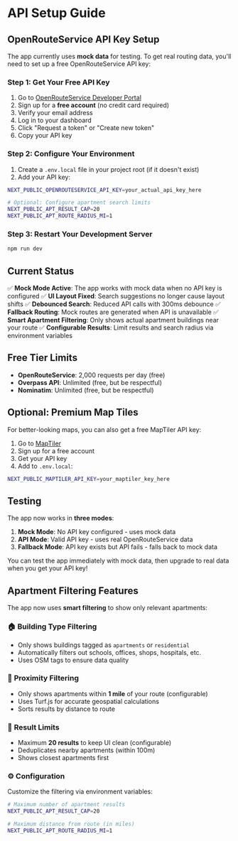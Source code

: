 # API Setup Guide

## OpenRouteService API Key Setup

The app currently uses **mock data** for testing. To get real routing data, you'll need to set up a free OpenRouteService API key:

### Step 1: Get Your Free API Key

1. Go to [OpenRouteService Developer Portal](https://openrouteservice.org/dev/#/signup)
2. Sign up for a **free account** (no credit card required)
3. Verify your email address
4. Log in to your dashboard
5. Click "Request a token" or "Create new token"
6. Copy your API key

### Step 2: Configure Your Environment

1. Create a `.env.local` file in your project root (if it doesn't exist)
2. Add your API key:

```bash
NEXT_PUBLIC_OPENROUTESERVICE_API_KEY=your_actual_api_key_here

# Optional: Configure apartment search limits
NEXT_PUBLIC_APT_RESULT_CAP=20
NEXT_PUBLIC_APT_ROUTE_RADIUS_MI=1
```

### Step 3: Restart Your Development Server

```bash
npm run dev
```

## Current Status

✅ **Mock Mode Active**: The app works with mock data when no API key is configured
✅ **UI Layout Fixed**: Search suggestions no longer cause layout shifts
✅ **Debounced Search**: Reduced API calls with 300ms debounce
✅ **Fallback Routing**: Mock routes are generated when API is unavailable
✅ **Smart Apartment Filtering**: Only shows actual apartment buildings near your route
✅ **Configurable Results**: Limit results and search radius via environment variables

## Free Tier Limits

- **OpenRouteService**: 2,000 requests per day (free)
- **Overpass API**: Unlimited (free, but be respectful)
- **Nominatim**: Unlimited (free, but be respectful)

## Optional: Premium Map Tiles

For better-looking maps, you can also get a free MapTiler API key:

1. Go to [MapTiler](https://www.maptiler.com/)
2. Sign up for a free account
3. Get your API key
4. Add to `.env.local`:

```bash
NEXT_PUBLIC_MAPTILER_API_KEY=your_maptiler_key_here
```

## Testing

The app now works in **three modes**:

1. **Mock Mode**: No API key configured - uses mock data
2. **API Mode**: Valid API key - uses real OpenRouteService data
3. **Fallback Mode**: API key exists but API fails - falls back to mock data

You can test the app immediately with mock data, then upgrade to real data when you get your API key!

## Apartment Filtering Features

The app now uses **smart filtering** to show only relevant apartments:

### 🏠 **Building Type Filtering**
- Only shows buildings tagged as `apartments` or `residential`
- Automatically filters out schools, offices, shops, hospitals, etc.
- Uses OSM tags to ensure data quality

### 📍 **Proximity Filtering**
- Only shows apartments within **1 mile** of your route (configurable)
- Uses Turf.js for accurate geospatial calculations
- Sorts results by distance to route

### 🎯 **Result Limits**
- Maximum **20 results** to keep UI clean (configurable)
- Deduplicates nearby apartments (within 100m)
- Shows closest apartments first

### ⚙️ **Configuration**
Customize the filtering via environment variables:
```bash
# Maximum number of apartment results
NEXT_PUBLIC_APT_RESULT_CAP=20

# Maximum distance from route (in miles)
NEXT_PUBLIC_APT_ROUTE_RADIUS_MI=1
```

